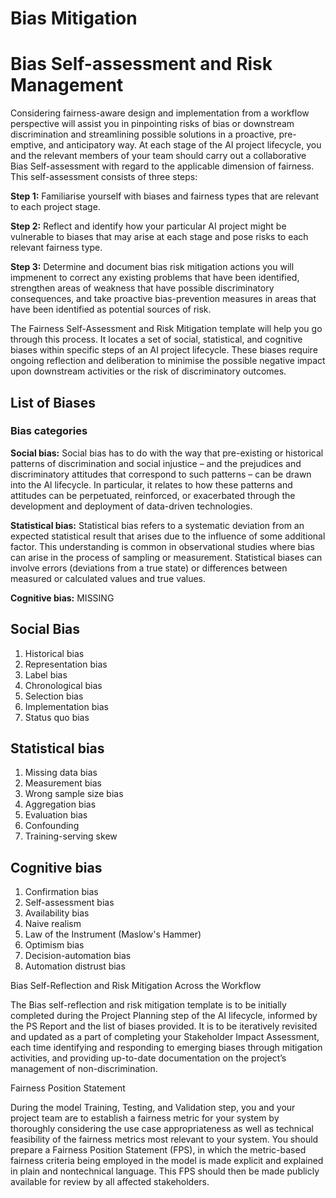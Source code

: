 # Bias Mitigation

# Bias Self-assessment and Risk Management
Considering fairness-aware design and implementation from a workflow perspective will assist you in pinpointing risks of bias or downstream discrimination and streamlining possible solutions in a proactive, pre-emptive, and anticipatory way. At each stage of the AI project lifecycle, you and the relevant members of your team should carry out a collaborative Bias Self-assessment with regard to the applicable dimension of fairness. This self-assessment consists of three steps:

**Step 1:**
Familiarise yourself with biases and fairness types that are relevant to each project stage.

**Step 2:**
Reflect and identify how your particular AI project might be vulnerable to biases that may arise at each stage and pose risks to each relevant fairness type.

**Step 3:**
Determine and document bias risk mitigation actions you will impmenent to correct any existing problems that have been identified, strengthen areas of weakness that have possible discriminatory consequences, and take proactive bias-prevention measures in areas that have been identified as potential sources of risk.


The Fairness Self-Assessment and Risk Mitigation template will help you go through this process. It locates a set of social, statistical, and cognitive biases within specific steps of an AI project lifecycle. These biases require ongoing reflection and deliberation to minimise the possible negative impact upon downstream activities or the risk of discriminatory outcomes.

## List of Biases
### Bias categories

**Social bias:**
Social bias has to do with the way that pre-existing or historical patterns of discrimination and social injustice – and the prejudices and discriminatory attitudes that correspond to such patterns – can be drawn into the Al lifecycle. In particular, it relates to how these patterns and attitudes can be perpetuated, reinforced, or exacerbated through the development and deployment of data-driven technologies.

**Statistical bias:**
Statistical bias refers to a systematic deviation from an expected statistical result that arises due to the influence of some additional factor. This understanding is common in observational studies where bias can arise in the process of sampling or measurement. Statistical biases can involve errors (deviations from a true state) or differences between measured or calculated values and true values.

**Cognitive bias:**
MISSING

## Social Bias
1. Historical bias
2. Representation bias
3. Label bias
4. Chronological bias
5. Selection bias
6. Implementation bias
7. Status quo bias

## Statistical bias
1. Missing data bias
2. Measurement bias
3. Wrong sample size bias
4. Aggregation bias
5. Evaluation bias
6. Confounding
7. Training-serving skew

## Cognitive bias
1. Confirmation bias
2. Self-assessment bias
3. Availability bias
4. Naive realism
5. Law of the Instrument (Maslow's Hammer)
6. Optimism bias
7. Decision-automation bias
8. Automation distrust bias

Bias Self-Reflection and Risk Mitigation Across the Workflow


The Bias self-reflection and risk mitigation template is to be initially completed during the Project Planning step of the AI lifecycle, informed by the PS Report and the list of biases provided. It is to be iteratively revisited and updated as a part of completing your Stakeholder Impact Assessment, each time identifying and responding to emerging biases through mitigation activities, and providing up-to-date documentation on the project’s management of non-discrimination.

Fairness Position Statement 

During the model Training, Testing, and Validation step, you and your project team are to establish a fairness metric for your system by thoroughly considering the use case appropriateness as well as technical feasibility of the fairness metrics most relevant to your system. You should prepare a Fairness Position Statement (FPS), in which the metric-based fairness criteria being employed in the model is made explicit and explained in plain and nontechnical language. This FPS should then be made publicly available for review by all affected stakeholders.